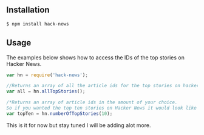 ## Installation

```javascript
$ npm install hack-news
```

## Usage
The examples below shows how to access the IDs of the top stories on Hacker News.

```javascript
var hn = require('hack-news');

//Returns an array of all the article ids for the top stories on hacker news
var all = hn.allTopStories();

/*Returns an array of article ids in the amount of your choice.
So if you wanted the top ten stories on Hacker News it would look like this.*/
var topTen = hn.numberOfTopStories(10);
```
This is it for now but stay tuned I will be adding alot more.
